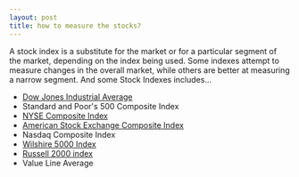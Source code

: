 ```yaml
---
layout: post
title: how to measure the stocks?
---
```


A stock index is a substitute for the market or for a particular segment of the market, depending on the index being used. Some indexes attempt to measure changes in the overall market, while others are better at measuring a narrow segment. And some Stock Indexes includes...

- [Dow Jones Industrial Average](http://www.dowjones.com/)
- Standard and Poor's 500 Composite Index
- [NYSE Composite Index](http://www.nyse.com/marketinfo/indexes/nya.shtml)
- [American Stock Exchange Composite Index](http://www.amex.com/)
- Nasdaq Composite Index
- [Wilshire 5000 Index](http://www.streetauthority.com/terms/index/wilshire5000.asp)
- [Russell 2000 index](http://www.russell.com/indexes/characteristics_fact_sheets/US/Russell_2000_Index.asp)
- Value Line Average
